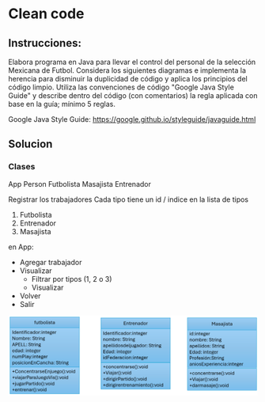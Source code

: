 # Clean code

## Instrucciones:

Elabora programa en Java para llevar el control del personal de la selección Mexicana de Futbol. Considera los siguientes diagramas e implementa la herencia para disminuir la duplicidad de código y aplica los principios del código limpio. Utiliza las convenciones de código "Google Java Style Guide" y describe dentro del código (con comentarios) la regla aplicada con base en la guía; mínimo 5 reglas.

Google Java Style Guide: https://google.github.io/styleguide/javaguide.html

## Solucion

### Clases

App
Person
Futbolista
Masajista
Entrenador

Registrar los trabajadores
Cada tipo tiene un id / indice en la lista de tipos

1. Futbolista
2. Entrenador
3. Masajista

en App:
- Agregar trabajador
- Visualizar
    - Filtrar por tipos (1, 2 o 3)
    - Visualizar
- Volver
- Salir

![alt text](img\image.png)